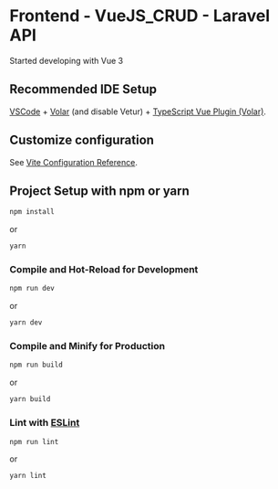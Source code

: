 # Frontend - VueJS_CRUD - Laravel API

Started developing with Vue 3

## Recommended IDE Setup

[VSCode](https://code.visualstudio.com/) + [Volar](https://marketplace.visualstudio.com/items?itemName=Vue.volar) (and disable Vetur) + [TypeScript Vue Plugin (Volar)](https://marketplace.visualstudio.com/items?itemName=Vue.vscode-typescript-vue-plugin).

## Customize configuration

See [Vite Configuration Reference](https://vitejs.dev/config/).

## Project Setup with npm or yarn

```sh
npm install
```
or
```sh
yarn
```

### Compile and Hot-Reload for Development

```sh
npm run dev
```
or
```sh
yarn dev
```

### Compile and Minify for Production

```sh
npm run build
```
or

```sh
yarn build
```
### Lint with [ESLint](https://eslint.org/)

```sh
npm run lint
```
or
```sh
yarn lint
```

